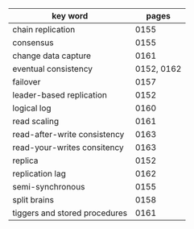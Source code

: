 
| key word                      | pages      |
| ----------------------------- | ---------- |
| chain replication             | 0155       |
| consensus                     | 0155       |
| change data capture           | 0161       |
| eventual consistency          | 0152, 0162 |
| failover                      | 0157       |
| leader-based replication      | 0152       |
| logical log                   | 0160       |
| read scaling                  | 0161       |
| read-after-write consistency  | 0163       |
| read-your-writes consitency   | 0163       |
| replica                       | 0152       |
| replication lag               | 0162       |
| semi-synchronous              | 0155       |
| split brains                  | 0158       |
| tiggers and stored procedures | 0161       |